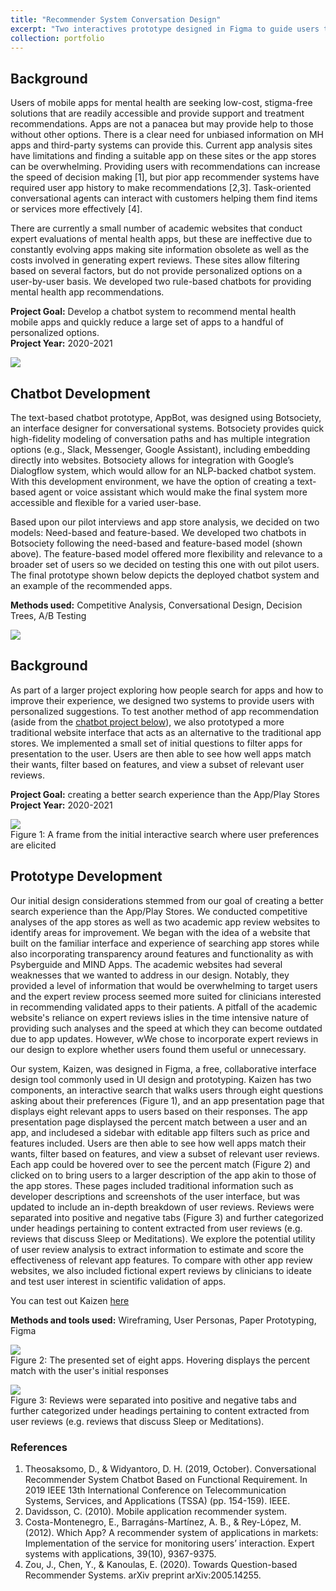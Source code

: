 ```yaml
---
title: "Recommender System Conversation Design"
excerpt: "Two interactives prototype designed in Figma to guide users through a set of questions in order to present them with a personalized set of recommended mental health apps<br><br><img src='/images/CoverImages/App_Design_Cover.png' alt = 'Design Research. Recommender Conversation Design. Iterative design of a mental health app recommender system website and chatbot. Iterative, Exploratory'>"
collection: portfolio
---
```


## Background
Users of mobile apps for mental health are seeking low-cost, stigma-free solutions that are readily accessible and provide support and treatment recommendations. Apps are not a panacea but may provide help to those without other options. There is a clear need for unbiased information on MH apps and third-party systems can provide this. Current app analysis sites have limitations and finding a suitable app on these sites or the app stores can be overwhelming. Providing users with recommendations can increase the speed of decision making [1], but pior app recommender systems have required user app history to make recommendations [2,3]. Task-oriented conversational agents can interact with customers helping them find items or services more effectively [4].

There are currently a small number of academic websites that conduct expert evaluations of mental health apps, but these are ineffective due to constantly evolving apps making site information obsolete as well as the costs involved in generating expert reviews. These sites allow filtering based on several factors, but do not provide personalized options on a user-by-user basis. We developed two rule-based chatbots for providing mental health app recommendations. 

**Project Goal:** Develop a chatbot system to recommend mental health mobile apps and quickly reduce a large set of apps to a handful of personalized options. <br>
**Project Year:** 2020-2021

<img src='/images/ab.png'>

## Chatbot Development
The text-based chatbot prototype, AppBot, was designed using Botsociety, an interface designer for conversational systems. Botsociety provides quick high-fidelity modeling of conversation paths and has multiple integration options (e.g., Slack, Messenger, Google Assistant), including embedding directly into websites. Botsociety allows for integration with Google’s Dialogflow system, which would allow for an NLP-backed chatbot system. With this development environment, we have the option of creating a text-based agent or voice assistant which would make the final system more accessible and flexible for a varied user-base.

Based upon our pilot interviews and app store analysis, we decided on two models: Need-based and feature-based. We developed two chatbots in Botsociety following the need-based and feature-based model (shown above). The feature-based model offered more flexibility and relevance to a broader set of users so we decided on testing this one with out pilot users. The final prototype shown below depicts the deployed chatbot system and an example of the recommended apps.

**Methods used:** Competitive Analysis, Conversational Design, Decision Trees, A/B Testing

<img src='/images/chatbotConvo.png'>

## Background
As part of a larger project exploring how people search for apps and how to improve their experience, we designed two systems to provide users with personalized suggestions. To test another method of app recommendation (aside from the [chatbot project below](https://tessaeagle.github.io/portfolio/portfolio-3/)), we also prototyped a more traditional website interface that acts as an alternative to the traditional app stores. We implemented a small set of initial questions to filter apps for presentation to the user. Users are then able to see how well apps match their wants, filter based on features, and view a subset of relevant user reviews. 

**Project Goal:** creating a better search experience than the App/Play Stores <br>
**Project Year:** 2020-2021

<img src='/images/kaizenSearch.png'><br>
Figure 1: A frame from the initial interactive search where user preferences are elicited<br>

## Prototype Development
Our initial design considerations stemmed from our goal of creating a better search experience than the App/Play Stores. We conducted competitive analyses of the app stores as well as two academic app review websites to identify areas for improvement. We began with the idea of a website that built on the familiar interface and experience of searching app stores while also incorporating transparency around features and functionality as with Psyberguide and MIND Apps. The academic websites had several weaknesses that we wanted to address in our design. Notably, they provided a level of information that would be overwhelming to target users and the expert review process seemed more suited for clinicians interested in recommending validated apps to their patients. A pitfall of the academic website's reliance on expert reviews islies in the time intensive nature of providing such analyses and the speed at which they can become outdated due to app updates. However, wWe chose to incorporate expert reviews in our design to explore whether users found them useful or unnecessary. 

Our system, Kaizen, was designed in Figma, a free, collaborative interface design tool commonly used in UI design and prototyping. Kaizen has two components, an interactive search that walks users through eight questions asking about their preferences (Figure 1), and an app presentation page that displays eight relevant apps to users based on their responses. The app presentation page displaysed the percent match between a user and an app, and includesed a sidebar with editable app filters such as price and features included. Users are then able to see how well apps match their wants, filter based on features, and view a subset of relevant user reviews. Each app could be hovered over to see the percent match (Figure 2) and clicked on to bring users to a larger description of the app akin to those of the app stores. These pages included traditional information such as developer descriptions and screenshots of the user interface, but was updated to include an in-depth breakdown of user reviews. Reviews were separated into positive and negative tabs (Figure 3) and further categorized under headings pertaining to content extracted from user reviews (e.g. reviews that discuss Sleep or Meditations). We explore the potential utility of user review analysis to extract information to estimate and score the effectiveness of relevant app features. To compare with other app review websites, we also included fictional expert reviews by clinicians to ideate and test user interest in scientific validation of apps. 

You can test out Kaizen [here](https://www.figma.com/proto/tupd6sEKoZv8tA1ILyoMvt/MH-Website?node-id=422%3A6104&scaling=min-zoom&page-id=379%3A3640&starting-point-node-id=422%3A6104)

**Methods and tools used:** Wireframing, User Personas, Paper Prototyping, Figma

<img src='/images/appDisplayKaizen.png'><br>
Figure 2: The presented set of eight apps. Hovering displays the percent match with the user's initial responses<br>

<img src='/images/kaizen4.png'><br>
Figure 3: Reviews were separated into positive and negative tabs and further categorized under headings pertaining to content extracted from user reviews (e.g. reviews that discuss Sleep or Meditations).


### References
1. Theosaksomo, D., & Widyantoro, D. H. (2019, October). Conversational Recommender System Chatbot Based on Functional Requirement. In 2019 IEEE 13th International Conference on Telecommunication Systems, Services, and Applications (TSSA) (pp. 154-159). IEEE.
2. Davidsson, C. (2010). Mobile application recommender system.
3. Costa-Montenegro, E., Barragáns-Martínez, A. B., & Rey-López, M. (2012). Which App? A recommender system of applications in markets: Implementation of the service for monitoring users’ interaction. Expert systems with applications, 39(10), 9367-9375.
4. Zou, J., Chen, Y., & Kanoulas, E. (2020). Towards Question-based Recommender Systems. arXiv preprint arXiv:2005.14255.

